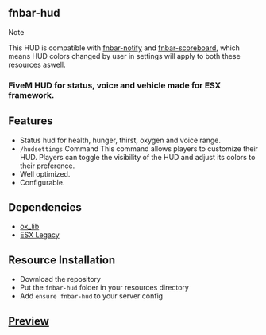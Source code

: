 ## fnbar-hud
> [!NOTE]  
> This HUD is compatible with [fnbar-notify](https://github.com/fnbar0/fnbar-hud) and [fnbar-scoreboard](https://github.com/fnbar0/fnbar-scoreboard), which means HUD colors changed by user in settings will apply to both these resources aswell.

### FiveM HUD for status, voice and vehicle made for ESX framework.

## Features
- Status hud for health, hunger, thirst, oxygen and voice range.
- `/hudsettings` Command
  This command allows players to customize their HUD. Players can toggle the visibility of the HUD and adjust its colors to their preference.
- Well optimized.
- Configurable.

## Dependencies
- [ox_lib](https://github.com/overextended/ox_lib)
- [ESX Legacy](https://github.com/esx-framework/esx_core)

## Resource Installation
* Download the repository
* Put the `fnbar-hud` folder in your resources directory
* Add `ensure fnbar-hud` to your server config

## [Preview](https://www.youtube.com/watch?v=duRaJLulq1w)
